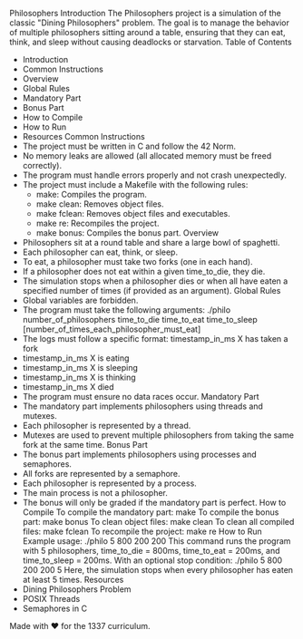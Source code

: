 Philosophers
Introduction
The Philosophers project is a simulation of the classic "Dining Philosophers" problem. The goal is to manage the behavior of multiple philosophers sitting around a table, ensuring that they can eat, think, and sleep without causing deadlocks or starvation.
Table of Contents
* Introduction
* Common Instructions
* Overview
* Global Rules
* Mandatory Part
* Bonus Part
* How to Compile
* How to Run
* Resources
Common Instructions
* The project must be written in C and follow the 42 Norm.
* No memory leaks are allowed (all allocated memory must be freed correctly).
* The program must handle errors properly and not crash unexpectedly.
* The project must include a Makefile with the following rules:
    * make: Compiles the program.
    * make clean: Removes object files.
    * make fclean: Removes object files and executables.
    * make re: Recompiles the project.
    * make bonus: Compiles the bonus part.
Overview
* Philosophers sit at a round table and share a large bowl of spaghetti.
* Each philosopher can eat, think, or sleep.
* To eat, a philosopher must take two forks (one in each hand).
* If a philosopher does not eat within a given time_to_die, they die.
* The simulation stops when a philosopher dies or when all have eaten a specified number of times (if provided as an argument).
Global Rules
* Global variables are forbidden.
* The program must take the following arguments: ./philo number_of_philosophers time_to_die time_to_eat time_to_sleep [number_of_times_each_philosopher_must_eat]
* The logs must follow a specific format: timestamp_in_ms X has taken a fork
* timestamp_in_ms X is eating
* timestamp_in_ms X is sleeping
* timestamp_in_ms X is thinking
* timestamp_in_ms X died
* The program must ensure no data races occur.
Mandatory Part
* The mandatory part implements philosophers using threads and mutexes.
* Each philosopher is represented by a thread.
* Mutexes are used to prevent multiple philosophers from taking the same fork at the same time.
Bonus Part
* The bonus part implements philosophers using processes and semaphores.
* All forks are represented by a semaphore.
* Each philosopher is represented by a process.
* The main process is not a philosopher.
* The bonus will only be graded if the mandatory part is perfect.
How to Compile
To compile the mandatory part:
make
To compile the bonus part:
make bonus
To clean object files:
make clean
To clean all compiled files:
make fclean
To recompile the project:
make re
How to Run
Example usage:
./philo 5 800 200 200
This command runs the program with 5 philosophers, time_to_die = 800ms, time_to_eat = 200ms, and time_to_sleep = 200ms.
With an optional stop condition:
./philo 5 800 200 200 5
Here, the simulation stops when every philosopher has eaten at least 5 times.
Resources
* Dining Philosophers Problem
* POSIX Threads
* Semaphores in C

Made with ❤️ for the 1337 curriculum.

